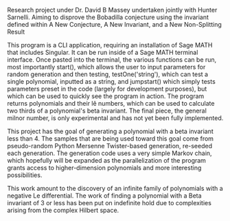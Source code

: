 Research project under Dr. David B Massey undertaken jointly with Hunter Sarnelli. Aiming to disprove the Bobadilla conjecture using the invariant defined within A New Conjecture, A New Invariant, and a New Non-Splitting Result

This program is a CLI application, requiring an installation of Sage MATH that includes Singular. It can be run inside of a Sage MATH terminal interface. Once pasted into the terminal, the various functions can be run, most importantly start(), which allows the user to input parameters for random generation and then testing, testOne('string'), which can test a single polynomial, inputted as a string, and jumpstart() which simply tests parameters preset in the code (largely for development purposes), but which can be used to quickly see the program in action. The program returns polynomials and their lê numbers, which can be used to calculate two thirds of a polynomial's beta invariant. The final piece, the general milnor number, is only experimental and has not yet been fully implemented.

This project has the goal of generating a polynomial with a beta invariant less than 4. The samples that are being used toward this goal come from pseudo-random Python Mersenne Twister-based generation, re-seeded each generation. The generation code uses a very simple Markov chain, which hopefully will be expanded as the parallelization of the program grants access to higher-dimension polynomials and more interesting possibilities.

This work amount to the discovery of an infinite family of polynomials with a negative Le differential. The work of finding a polynomial with a Beta invariant of 3 or less has been put on indefinite hold due to complexities arising from the complex Hilbert space.

